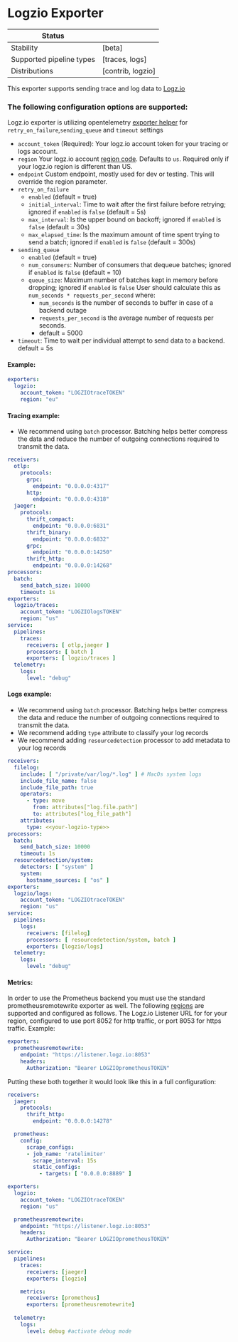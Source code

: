 # Logzio Exporter

| Status                   |           |
| ------------------------ |-----------|
| Stability                | [beta]    |
| Supported pipeline types | [traces, logs]    |
| Distributions            | [contrib, logzio] |

This exporter supports sending trace and log data to [Logz.io](https://www.logz.io)

### The following configuration options are supported:
Logz.io exporter is utilizing opentelemetry [exporter helper](https://github.com/open-telemetry/opentelemetry-collector/blob/main/exporter/exporterhelper/README.md) for `retry_on_failure`,`sending_queue` and `timeout` settings
- `account_token` (Required): Your logz.io account token for your tracing or logs account.
- `region` Your logz.io account [region code](https://docs.logz.io/user-guide/accounts/account-region.html#available-regions). Defaults to `us`. Required only if your logz.io region is different than US.
- `endpoint` Custom endpoint, mostly used for dev or testing. This will override the region parameter.
- `retry_on_failure` 
    - `enabled` (default = true)
    - `initial_interval`: Time to wait after the first failure before retrying; ignored if `enabled` is `false`  (default = 5s)
    - `max_interval`: Is the upper bound on backoff; ignored if `enabled` is `false` (default = 30s)
    - `max_elapsed_time`: Is the maximum amount of time spent trying to send a batch; ignored if `enabled` is `false` (default = 300s)
- `sending_queue`
    - `enabled` (default = true)
    - `num_consumers`: Number of consumers that dequeue batches; ignored if `enabled` is `false` (default = 10)
    - `queue_size`: Maximum number of batches kept in memory before dropping; ignored if `enabled` is `false`
      User should calculate this as `num_seconds * requests_per_second` where:
        - `num_seconds` is the number of seconds to buffer in case of a backend outage
        - `requests_per_second` is the average number of requests per seconds.
        - default = 5000
- `timeout`: Time to wait per individual attempt to send data to a backend. default = 5s

#### Example:
```yaml
exporters:
  logzio:
    account_token: "LOGZIOtraceTOKEN"
    region: "eu"
```
#### Tracing example:
* We recommend using `batch` processor. Batching helps better compress the data and reduce the number of outgoing connections required to transmit the data.

```yaml
receivers:
  otlp:
    protocols:
      grpc:
        endpoint: "0.0.0.0:4317"
      http:
        endpoint: "0.0.0.0:4318"
  jaeger:
    protocols:
      thrift_compact:
        endpoint: "0.0.0.0:6831"
      thrift_binary:
        endpoint: "0.0.0.0:6832"
      grpc:
        endpoint: "0.0.0.0:14250"
      thrift_http:
        endpoint: "0.0.0.0:14268"
processors:
  batch:
    send_batch_size: 10000
    timeout: 1s
exporters:
  logzio/traces:
    account_token: "LOGZIOlogsTOKEN"
    region: "us"
service:
  pipelines:
    traces:
      receivers: [ otlp,jaeger ]
      processors: [ batch ]
      exporters: [ logzio/traces ]
  telemetry:
    logs:
      level: "debug"
```
#### Logs example:
* We recommend using `batch` processor. Batching helps better compress the data and reduce the number of outgoing connections required to transmit the data.
* We recommend adding `type` attribute to classify your log records
* We recommend adding `resourcedetection` processor to add metadata to your log records

```yaml
receivers:
  filelog:
    include: [ "/private/var/log/*.log" ] # MacOs system logs
    include_file_name: false
    include_file_path: true 
    operators:
      - type: move
        from: attributes["log.file.path"]
        to: attributes["log_file_path"]
    attributes:
      type: <<your-logzio-type>>
processors:
  batch:
    send_batch_size: 10000
    timeout: 1s
  resourcedetection/system:
    detectors: [ "system" ]
    system:
      hostname_sources: [ "os" ]
exporters:
  logzio/logs:
    account_token: "LOGZIOtraceTOKEN"
    region: "us"
service:
  pipelines:
    logs:
      receivers: [filelog]
      processors: [ resourcedetection/system, batch ]
      exporters: [logzio/logs]
  telemetry:
    logs:
      level: "debug"
```
#### Metrics:
In order to use the Prometheus backend you must use the standard prometheusremotewrite exporter as well. The following [regions](https://docs.logz.io/user-guide/accounts/account-region.html#supported-regions-for-prometheus-metrics) are supported and configured as follows. The Logz.io Listener URL for for your region, configured to use port 8052 for http traffic, or port 8053 for https traffic.
Example:
```yaml
exporters:
  prometheusremotewrite:
    endpoint: "https://listener.logz.io:8053"
    headers:
      Authorization: "Bearer LOGZIOprometheusTOKEN"
```

Putting these both together it would look like this in a full configuration:

```yaml
receivers:
  jaeger:
    protocols:
      thrift_http:
        endpoint: "0.0.0.0:14278"

  prometheus:
    config:
      scrape_configs:
      - job_name: 'ratelimiter'
        scrape_interval: 15s
        static_configs:
          - targets: [ "0.0.0.0:8889" ]

exporters:
  logzio:
    account_token: "LOGZIOtraceTOKEN"
    region: "us"

  prometheusremotewrite:
    endpoint: "https://listener.logz.io:8053"
    headers:
      Authorization: "Bearer LOGZIOprometheusTOKEN"

service:
  pipelines:
    traces:
      receivers: [jaeger]
      exporters: [logzio]

    metrics:
      receivers: [prometheus]
      exporters: [prometheusremotewrite]
  
  telemetry:
    logs:
      level: debug #activate debug mode
```
